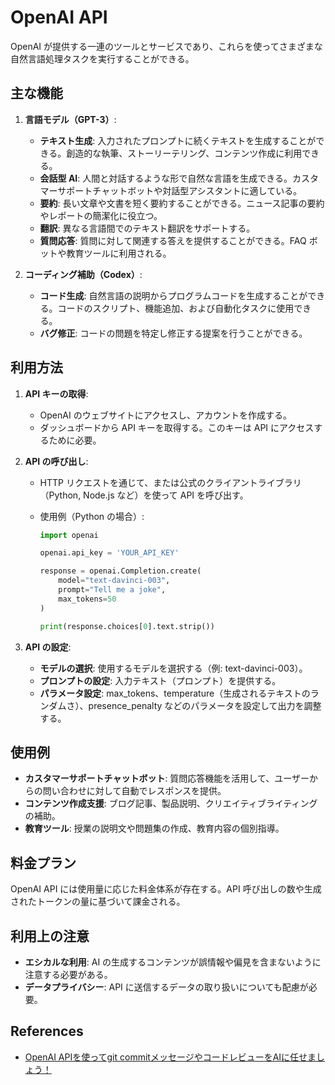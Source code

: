 # OpenAI API

OpenAI が提供する一連のツールとサービスであり、これらを使ってさまざまな自然言語処理タスクを実行することができる。

## 主な機能

1. **言語モデル（GPT-3）**:

   - **テキスト生成**: 入力されたプロンプトに続くテキストを生成することができる。創造的な執筆、ストーリーテリング、コンテンツ作成に利用できる。
   - **会話型 AI**: 人間と対話するような形で自然な言語を生成できる。カスタマーサポートチャットボットや対話型アシスタントに適している。
   - **要約**: 長い文章や文書を短く要約することができる。ニュース記事の要約やレポートの簡潔化に役立つ。
   - **翻訳**: 異なる言語間でのテキスト翻訳をサポートする。
   - **質問応答**: 質問に対して関連する答えを提供することができる。FAQ ボットや教育ツールに利用される。

2. **コーディング補助（Codex）**:
   - **コード生成**: 自然言語の説明からプログラムコードを生成することができる。コードのスクリプト、機能追加、および自動化タスクに使用できる。
   - **バグ修正**: コードの問題を特定し修正する提案を行うことができる。

## 利用方法

1. **API キーの取得**:

   - OpenAI のウェブサイトにアクセスし、アカウントを作成する。
   - ダッシュボードから API キーを取得する。このキーは API にアクセスするために必要。

2. **API の呼び出し**:

   - HTTP リクエストを通じて、または公式のクライアントライブラリ（Python, Node.js など）を使って API を呼び出す。
   - 使用例（Python の場合）:

     ```python
     import openai

     openai.api_key = 'YOUR_API_KEY'

     response = openai.Completion.create(
         model="text-davinci-003",
         prompt="Tell me a joke",
         max_tokens=50
     )

     print(response.choices[0].text.strip())
     ```

3. **API の設定**:
   - **モデルの選択**: 使用するモデルを選択する（例: text-davinci-003）。
   - **プロンプトの設定**: 入力テキスト（プロンプト）を提供する。
   - **パラメータ設定**: max_tokens、temperature（生成されるテキストのランダムさ）、presence_penalty などのパラメータを設定して出力を調整する。

## 使用例

- **カスタマーサポートチャットボット**: 質問応答機能を活用して、ユーザーからの問い合わせに対して自動でレスポンスを提供。
- **コンテンツ作成支援**: ブログ記事、製品説明、クリエイティブライティングの補助。
- **教育ツール**: 授業の説明文や問題集の作成、教育内容の個別指導。

## 料金プラン

OpenAI API には使用量に応じた料金体系が存在する。API 呼び出しの数や生成されたトークンの量に基づいて課金される。

## 利用上の注意

- **エシカルな利用**: AI の生成するコンテンツが誤情報や偏見を含まないように注意する必要がある。
- **データプライバシー**: API に送信するデータの取り扱いについても配慮が必要。

## References

- [OpenAI APIを使ってgit commitメッセージやコードレビューをAIに任せましょう！](https://recruit.gmo.jp/engineer/jisedai/blog/ai-gitcommit-message-codereview/)
